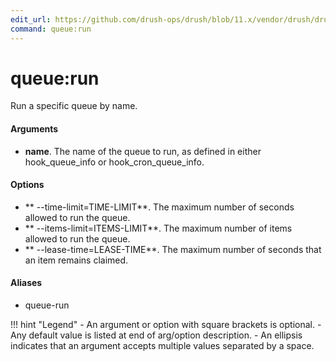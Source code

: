 ```yaml
---
edit_url: https://github.com/drush-ops/drush/blob/11.x/vendor/drush/drush/src/Drupal/Commands/core/QueueCommands.php
command: queue:run
---
```

# queue:run

Run a specific queue by name.

#### Arguments

- **name**. The name of the queue to run, as defined in either hook_queue_info or hook_cron_queue_info.

#### Options

- ** --time-limit=TIME-LIMIT**. The maximum number of seconds allowed to run the queue.
- ** --items-limit=ITEMS-LIMIT**. The maximum number of items allowed to run the queue.
- ** --lease-time=LEASE-TIME**. The maximum number of seconds that an item remains claimed.

#### Aliases

- queue-run

!!! hint "Legend"
    - An argument or option with square brackets is optional.
    - Any default value is listed at end of arg/option description.
    - An ellipsis indicates that an argument accepts multiple values separated by a space.